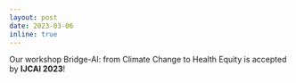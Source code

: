 ```yaml
---
layout: post
date: 2023-03-06
inline: true
---
```


Our workshop Bridge-AI: from Climate Change to Health Equity is accepted by **IJCAI 2023**!
